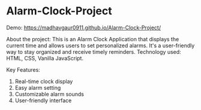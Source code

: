 # Alarm-Clock-Project

Demo: https://madhavgaur0911.github.io/Alarm-Clock-Project/

About the project:
This is an Alarm Clock Application that displays the current time and allows users to set personalized alarms. It's a user-friendly way to stay organized and receive timely reminders. Technology used: HTML, CSS, Vanilla JavaScript.

Key Features:
1. Real-time clock display
2. Easy alarm setting
3. Customizable alarm sounds
4. User-friendly interface
